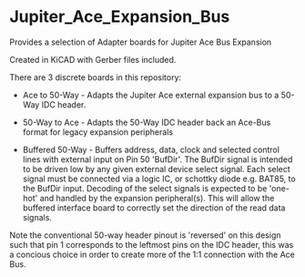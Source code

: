 # Jupiter_Ace_Expansion_Bus
Provides a selection of Adapter boards for Jupiter Ace Bus Expansion

Created in KiCAD with Gerber files included.

There are 3 discrete boards in this repository:

* Ace to 50-Way - Adapts the Jupiter Ace external expansion bus to a 50-Way IDC header. 

* 50-Way to Ace - Adapts the 50-Way IDC header back an Ace-Bus format for legacy expansion peripherals

* Buffered 50-Way - Buffers address, data, clock and selected control lines with external input on Pin 50 'BufDir'. The BufDir signal is intended to be driven low by any given external device select signal. Each select signal must be connected via a logic IC, or schottky diode e.g. BAT85, to the BufDir input. Decoding of the select signals is expected to be 'one-hot' and handled by the expansion peripheral(s). This will allow the buffered interface board to correctly set the direction of the read data signals.

Note the conventional 50-way header pinout is 'reversed' on this design such that pin 1 corresponds to the leftmost pins on the IDC header, this was a concious choice in order to create more of the 1:1 connection with the Ace Bus. 
